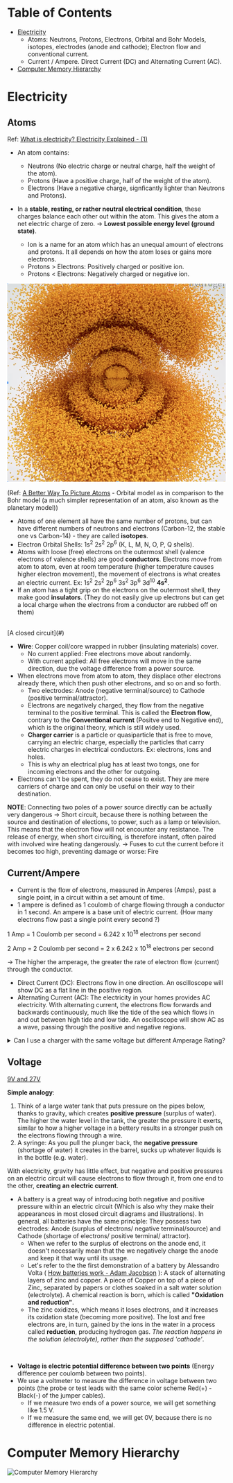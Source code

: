 # Table of Contents
- [Electricity](#electricity)
  + Atoms: Neutrons, Protons, Electrons, Orbital and Bohr Models, isotopes, electrodes (anode and cathode); Electron flow and conventional current.
  + Current / Ampere. Direct Current (DC) and Alternating Current (AC). 
- [Computer Memory Hierarchy](#computer-memory-hierarchy)

# Electricity
## Atoms
Ref: [What is electricity? Electricity Explained - (1)](https://www.youtube.com/watch?v=ru032Mfsfig)
- An atom contains: 
  + Neutrons (No electric charge or neutral charge, half the weight of the atom).
  + Protons (Have a positive charge, half of the weight of the atom).
  + Electrons (Have a negative charge, signficantly lighter than Neutrons and Protons).

- In a **stable, resting, or rather neutral electrical condition**, these charges balance each other out within the atom. This gives the atom a net electric charge of zero. → **Lowest possible energy level (ground state)**. 
  + Ion is a name for an atom which has an unequal amount of electrons and protons. It all depends on how the atom loses or gains more electrons. 
  + Protons > Electrons: Positively charged or positive ion.
  + Protons < Electrons: Negatively charged or negative ion.

![Orbital Model of an Atom](Images/Fundamentals%202%20Orbital%20Model%20of%20an%20Atom.png)

(Ref: [A Better Way To Picture Atoms](https://youtu.be/W2Xb2GFK2yc) - Orbital model as in comparison to the Bohr model (a much simpler representation of an atom, also known as the planetary model))

- Atoms of one element all have the same number of protons, but can have different numbers of neutrons and electrons (Carbon-12, the stable one vs Carbon-14) - they are called **isotopes**. 
- Electron Orbital Shells: 1s<sup>2</sup> 2s<sup>2</sup> 2p<sup>6</sup> (K, L, M, N, O, P, Q shells).
- Atoms with loose (free) electrons on the outermost shell (valence electrons of valence shells) are good **conductors**. Electrons move from atom to atom, even at room temperature (higher temperature causes higher electron movement), the movement of electrons is what creates an electric current.
Ex: 1s<sup>2</sup> 2s<sup>2</sup> 2p<sup>6</sup> 3s<sup>2</sup> 3p<sup>6</sup> 3d<sup>10</sup> **4s<sup>2</sup>**.
- If an atom has a tight grip on the electrons on the outermost shell, they make good **insulators**. (They do not easily give up electrons but can get a local charge when the electrons from a conductor are rubbed off on them)
<br>
[A closed circuit](#)

- **Wire**: Copper coil/core wrapped in rubber (insulating materials) cover.
  + No current applied: Free electrons move about randomly.
  + With current applied: All free electrons will move in the same direction, due the voltage difference from a power source. 
- When electrons move from atom to atom, they displace other electrons already there, which then push other electrons, and so on and so forth.
  + Two electrodes: Anode (negative terminal/source) to Cathode (positive terminal/attractor).
  + Electrons are negatively charged, they flow from the negative terminal to the positive terminal. This is called the **Electron flow**, contrary to the **Conventional current** (Positve end to Negative end), which is the original theory, which is still widely used. 
  + **Charger carrier** is a particle or quasiparticle that is free to move, carrying an electric charge, especially the particles that carry electric charges in electrical conductors. Ex: electrons, ions and holes. 
  + This is why an electrical plug has at least two tongs, one for incoming electrons and the other for outgoing.
- Electrons can't be spent, they do not cease to exist. They are mere carriers of charge and can only be useful on their way to their destination.

**NOTE**: Connecting two poles of a power source directly can be actually very dangerous → Short circuit, because there is nothing between the source and destination of elections, to power, such as a lamp or television. This means that the electron flow will not encounter any resistance. The release of energy, when short circuiting, is therefore instant, often paired with involved wire heating dangerously. 
→ Fuses to cut the current before it becomes too high, preventing damage or worse: Fire

## Current/Ampere
- Current is the flow of electrons, measured in Amperes (Amps), past a single point, in a circuit within a set amount of time.
- 1 ampere is defined as 1 coulomb of charge flowing through a conductor in 1 second. An ampere is a base unit of electric current. (How many electrons flow past a single point every second ?)

1 Amp = 1 Coulomb per second = 6.242 x 10<sup>18</sup> electrons per second

2 Amp = 2 Coulomb per second = 2 x 6.242 x 10<sup>18</sup> electrons per second

→ The higher the amperage, the greater the rate of electron flow (current) through the conductor. 
<br>

- Direct Current (DC): Electrons flow in one direction. An oscilloscope will show DC as a flat line in the positive region.
- Alternating Current (AC): The electricity in your homes provides AC electricity. With alternating current, the electrons flow forwards and backwards continuously, much like the tide of the sea which flows in and out between high tide and low tide. An oscilloscope will show AC as a wave, passing through the positive and negative regions. 

<details>
  <summary>Can I use a charger with the same voltage but different Amperage Rating?</summary>
  <br>
  Scenario: Base: 2V, 1.5A 
  <br>
  Replacement: 2V, 2A (or even 100A)
  <br>
  Conditions: 
  <ul>
    <li><b>The voltage must match</b>. Some devices can be designed to handle higher voltages, but it's better to get the same voltage. (If you're off by a little bit, it may be fine but if you're off by more than a little bit, it may damage the device). <b>Check if the input voltage is a range (100 - 200V) to make sure.</b></li>
    <li><b>The amperage must match or exceed</b> that required by the device. Lower amperage may work but slower charging rate or it doesn't work at all.</li>
    <li>The polarity of the connection must be correct. Ex: In a direct current (DC) circuit, if you connect a battery to an electronic device, you need to ensure that the positive terminal of the battery is connected to the corresponding positive terminal of the device, and likewise for the negative terminals. This ensures the current flow in the intended direction, from negative terminal of the battery through the device and back to the positive terminal of the battery.</li>
  </ul>
  <br>
  <b>AMP is not something that's pushed, it is something that's drawn</b>. The device only use the amperage that it requires.
</details>

## Voltage
[9V and 27V](#)

**Simple analogy**: 
1. Think of a large water tank that puts pressure on the pipes below, thanks to gravity, which creates **positive pressure** (surplus of water). The higher the water level in the tank, the greater the pressure it exerts, similar to how a higher voltage in a bettery results in a stronger push on the electrons flowing through a wire.
2. A syringe: As you pull the plunger back, the **negative pressure** (shortage of water) it creates in the barrel, sucks up whatever liquids is in the bottle (e.g. water). 

With electricity, gravity has little effect, but negative and positive pressures on an electric circuit will cause electrons to flow through it, from one end to the other, **creating an electric current**. 
- A battery is a great way of introducing both negative and positive pressure within an electric circuit (Which is also why they make their appearances in most closed circuit diagrams and illustrations). In general, all batteries have the same principle: They possess two electrodes: Anode (surplus of electrons/ negative terminal/source) and Cathode (shortage of electrons/ positive terminal/ attractor). 
  + When we refer to the surplus of electrons on the anode end, it doesn't necessarily mean that the we negatively charge the anode and keep it that way until its usage.
  + Let's refer to the the first demonstration of a battery by Alessandro Volta ( [How batteries work - Adam Jacobson](https://www.youtube.com/watch?v=9OVtk6G2TnQ) ): A stack of alternating layers of zinc and copper. A piece of Copper on top of a piece of Zinc, separated by papers or clothes soaked in a salt water solution (electrolyte). A chemical reaction is born, which is called **"Oxidation and reduction"**.
  + The zinc oxidizes, which means it loses electrons, and it increases its oxidation state (becoming more positive).  The lost and free electrons are, in turn, gained by the ions in the water in a process called **reduction**, producing hydrogen gas. *The reaction happens in the solution (electrolyte), rather than the supposed 'cathode'*.
 
<br>

- **Voltage is electric potential difference between two points** (Energy difference per coulomb between two points).
- We use a voltmeter to measure the difference in voltage between two points (the probe or test leads with the same color scheme Red(+) - Black(-) of the jumper cables).
  + If we measure two ends of a power source, we will get something like 1.5 V.
  + If we measure the same end, we will get 0V, because there is no difference in electric potential. 

# Computer Memory Hierarchy
![Computer Memory Hierarchy](Images/Misc%201%20Computer%20Memory%20Hierarchy.png)

